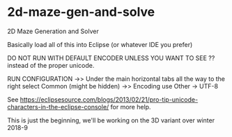# 2d-maze-gen-and-solve
2D Maze Generation and Solver

Basically load all of this into Eclipse (or whatever IDE you prefer) 

DO NOT RUN WITH DEFAULT ENCODER UNLESS YOU WANT TO SEE ?? instead of the proper unicode.

RUN CONFIGURATION ->> Under the main horizontal tabs all the way to the right select Common (might be hidden) 
                    ->> Encoding use Other -> UTF-8 
                    
See https://eclipsesource.com/blogs/2013/02/21/pro-tip-unicode-characters-in-the-eclipse-console/ for more help.


This is just the beginning, we'll be working on the 3D variant over winter 2018-9
